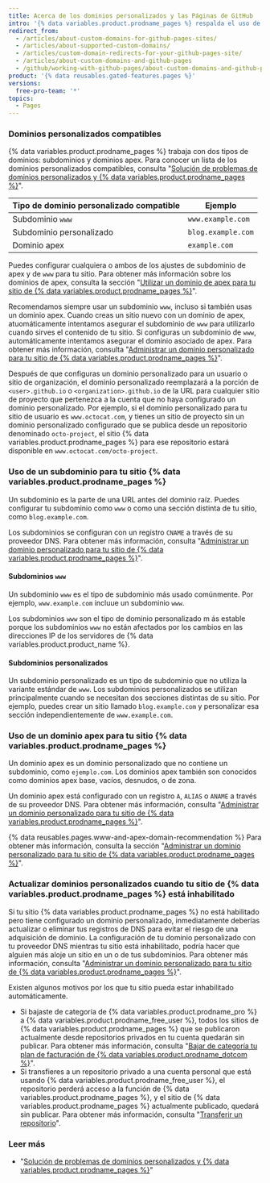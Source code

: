 ```yaml
---
title: Acerca de los dominios personalizados y las Páginas de GitHub
intro: '{% data variables.product.prodname_pages %} respalda el uso de dominios personalizados o el cambio la raíz de la URL del sitio desde el valor predeterminado, como `octocat.github.io`, para cualquier dominio que posea.'
redirect_from:
  - /articles/about-custom-domains-for-github-pages-sites/
  - /articles/about-supported-custom-domains/
  - /articles/custom-domain-redirects-for-your-github-pages-site/
  - /articles/about-custom-domains-and-github-pages
  - /github/working-with-github-pages/about-custom-domains-and-github-pages
product: '{% data reusables.gated-features.pages %}'
versions:
  free-pro-team: '*'
topics:
  - Pages
---
```


### Dominios personalizados compatibles

{% data variables.product.prodname_pages %} trabaja con dos tipos de dominios: subdominios y dominios apex. Para conocer un lista de los dominios personalizados compatibles, consulta "[Solución de problemas de dominios personalizados y {% data variables.product.prodname_pages %}](/articles/troubleshooting-custom-domains-and-github-pages/#custom-domain-names-that-are-unsupported)".

| Tipo de dominio personalizado compatible | Ejemplo            |
| ---------------------------------------- | ------------------ |
| Subdominio `www`                         | `www.example.com`  |
| Subdominio personalizado                 | `blog.example.com` |
| Dominio apex                             | `example.com`      |

Puedes configurar cualquiera o ambos de los ajustes de subdominio de apex y de `www` para tu sitio. Para obtener más información sobre los dominios de apex, consulta la sección "[Utilizar un dominio de apex para tu sitio de {% data variables.product.prodname_pages %}](#using-an-apex-domain-for-your-github-pages-site)".

Recomendamos siempre usar un subdominio `www`, incluso si también usas un dominio apex. Cuando creas un sitio nuevo con un dominio de apex, atuomáticamente intentamos asegurar el subdominio de `www` para utilizarlo cuando sirves el contenido de tu sitio. Si configuras un subdominio de `www`, automáticamente intentamos asegurar el dominio asociado de apex. Para obtener más información, consulta "[Administrar un dominio personalizado para tu sitio de {% data variables.product.prodname_pages %}](/articles/managing-a-custom-domain-for-your-github-pages-site)".

Después de que configuras un dominio personalizado para un usuario o sitio de organización, el dominio personalizado reemplazará a la porción de `<user>.github.io` o `<organization>.github.io` de la URL para cualquier sitio de proyecto que pertenezca a la cuenta que no haya configurado un dominio personalizado. Por ejemplo, si el dominio personalizado para tu sitio de usuario es `www.octocat.com`, y tienes un sitio de proyecto sin un dominio personalizado configurado que se publica desde un repositorio denominado `octo-project`, el sitio {% data variables.product.prodname_pages %} para ese repositorio estará disponible en `www.octocat.com/octo-project`.

### Uso de un subdominio para tu sitio {% data variables.product.prodname_pages %}

Un subdominio es la parte de una URL antes del dominio raíz. Puedes configurar tu subdominio como `www` o como una sección distinta de tu sitio, como `blog.example.com`.

Los subdominios se configuran con un registro `CNAME` a través de su proveedor DNS. Para obtener más información, consulta "[Administrar un dominio personalizado para tu sitio de {% data variables.product.prodname_pages %}](/articles/managing-a-custom-domain-for-your-github-pages-site#configuring-a-subdomain)".

#### Subdominios `www`

Un subdominio `www` es el tipo de subdominio más usado comúnmente. Por ejemplo, `www.example.com` incluue un subdominio `www`.

Los subdominios `www` son el tipo de dominio personalizado m ás estable porque los subdominios `www` no están afectados por los cambios en las direcciones IP de los servidores de {% data variables.product.product_name %}.

#### Subdominios personalizados

Un subdominio personalizado es un tipo de subdominio que no utiliza la variante estándar de `www`. Los subdominios personalizados se utilizan principalmente cuando se necesitan dos secciones distintas de su sitio. Por ejemplo, puedes crear un sitio llamado `blog.example.com` y personalizar esa sección independientemente de `www.example.com`.

### Uso de un dominio apex para tu sitio {% data variables.product.prodname_pages %}

Un dominio apex es un dominio personalizado que no contiene un subdominio, como `ejemplo.com`. Los dominios apex también son conocidos como dominios apex base, vacíos, desnudos, o de zona.

Un dominio apex está configurado con un registro `A`, `ALIAS` o `ANAME` a través de su proveedor DNS. Para obtener más información, consulta "[Administrar un dominio personalizado para tu sitio de {% data variables.product.prodname_pages %}](/articles/managing-a-custom-domain-for-your-github-pages-site#configuring-an-apex-domain)".

{% data reusables.pages.www-and-apex-domain-recommendation %} Para obtener más información, consulta la sección "[Administrar un dominio personalizado para tu sitio de {% data variables.product.prodname_pages %}](/github/working-with-github-pages/managing-a-custom-domain-for-your-github-pages-site/#configuring-a-subdomain)".

### Actualizar dominios personalizados cuando tu sitio de {% data variables.product.prodname_pages %} está inhabilitado

Si tu sitio {% data variables.product.prodname_pages %} no está habilitado pero tiene configurado un dominio personalizado, inmediatamente deberías actualizar o eliminar tus registros de DNS para evitar el riesgo de una adquisición de dominio. La configuración de tu dominio personalizado con tu proveedor DNS mientras tu sitio está inhabilitado, podría hacer que alguien más aloje un sitio en un o de tus subdominios. Para obtener más información, consulta "[Administrar un dominio personalizado para tu sitio de {% data variables.product.prodname_pages %}](/articles/managing-a-custom-domain-for-your-github-pages-site)".

Existen algunos motivos por los que tu sitio pueda estar inhabilitado automáticamente.

- Si bajaste de categoría de {% data variables.product.prodname_pro %} a {% data variables.product.prodname_free_user %}, todos los sitios de {% data variables.product.prodname_pages %} que se publicaron actualmente desde repositorios privados en tu cuenta quedarán sin publicar. Para obtener más información, consulta "[Bajar de categoría tu plan de facturación de {% data variables.product.prodname_dotcom %}](/articles/downgrading-your-github-billing-plan)".
- Si transfieres a un repositorio privado a una cuenta personal que está usando {% data variables.product.prodname_free_user %}, el repositorio perderá acceso a la función de {% data variables.product.prodname_pages %}, y el sitio de {% data variables.product.prodname_pages %} actualmente publicado, quedará sin publicar. Para obtener más información, consulta "[Transferir un repositorio](/articles/transferring-a-repository)".

### Leer más

- "[Solución de problemas de dominios personalizados y {% data variables.product.prodname_pages %}](/articles/troubleshooting-custom-domains-and-github-pages)"
